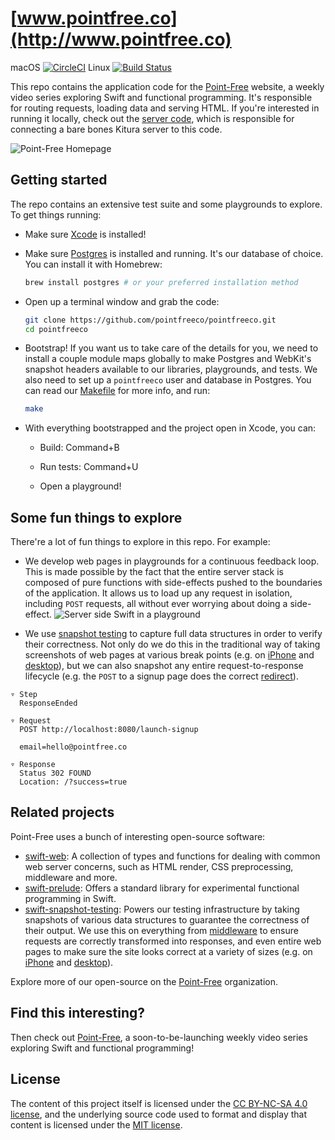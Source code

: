 # [www.pointfree.co](http://www.pointfree.co)

macOS [![CircleCI](https://circleci.com/gh/pointfreeco/pointfreeco.svg?style=svg)](https://circleci.com/gh/pointfreeco/pointfreeco) Linux [![Build Status](https://travis-ci.org/pointfreeco/pointfreeco.svg?branch=master)](https://travis-ci.org/pointfreeco/pointfreeco)

This repo contains the application code for the [Point-Free](http://www.pointfree.co) website, a weekly video series exploring Swift and functional programming. It's responsible for routing requests, loading data and serving HTML. If you're interested in running it locally, check out the [server code](https://github.com/pointfreeco/pointfreeco-server), which is responsible for connecting a bare bones Kitura server to this code.

![Point-Free Homepage](.github/pointfreeco-announcement-homepage.png)

## Getting started

The repo contains an extensive test suite and some playgrounds to explore. To get things running:

  * Make sure [Xcode](https://developer.apple.com/xcode/) is installed!

  * Make sure [Postgres](https://www.postgresql.org) is installed and running. It's our database of choice. You can install it with Homebrew:
    ``` sh
    brew install postgres # or your preferred installation method
    ```

  * Open up a terminal window and grab the code:
    ``` sh
    git clone https://github.com/pointfreeco/pointfreeco.git
    cd pointfreeco
    ```

  * Bootstrap! If you want us to take care of the details for you, we need to install a couple module maps globally to make Postgres and WebKit's snapshot headers available to our libraries, playgrounds, and tests. We also need to set up a `pointfreeco` user and database in Postgres. You can read our [Makefile](Makefile) for more info, and run:
    ``` sh
    make
    ```

  * With everything bootstrapped and the project open in Xcode, you can:

      - Build: Command+B
  
      - Run tests: Command+U
  
      - Open a playground!

## Some fun things to explore

There're a lot of fun things to explore in this repo. For example:

  * We develop web pages in playgrounds for a continuous feedback loop. This is made possible by the fact that the entire server stack is composed of pure functions with side-effects pushed to the boundaries of the application. It allows us to load up any request in isolation, including `POST` requests, all without ever worrying about doing a side-effect.
![Server side Swift in a playground](.github/pointfreeco-playgrounds.png)

  * We use [snapshot testing](https://github.com/pointfreeco/swift-snapshot-testing) to capture full data structures in order to verify their correctness. Not only do we do this in the traditional way of taking screenshots of web pages at various break points (e.g. on [iPhone](https://github.com/pointfreeco/pointfreeco/blob/fe09eae49835b603ee8083bdfdcee45b3fed81b0/Tests/PointFreeTests/__Snapshots__/LaunchSignupTests/testHome.3._375.0x667.0.png) and [desktop](https://github.com/pointfreeco/pointfreeco/blob/fe09eae49835b603ee8083bdfdcee45b3fed81b0/Tests/PointFreeTests/__Snapshots__/LaunchSignupTests/testHome.5._800.0x600.0.png)), but we can also snapshot any entire request-to-response lifecycle (e.g. the `POST` to a signup page does the correct [redirect](https://github.com/pointfreeco/pointfreeco/blob/fe09eae49835b603ee8083bdfdcee45b3fed81b0/Tests/PointFreeTests/__Snapshots__/LaunchSignupTests/testSignup.1.Conn.txt)).

```
▿ Step
  ResponseEnded

▿ Request
  POST http://localhost:8080/launch-signup

  email=hello@pointfree.co

▿ Response
  Status 302 FOUND
  Location: /?success=true
```

## Related projects

Point-Free uses a bunch of interesting open-source software:

  * [swift-web](https://www.github.com/pointfreeco/swift-web): A collection of types and functions for dealing with common web server concerns, such as HTML render, CSS preprocessing, middleware and more.
  * [swift-prelude](https://www.github.com/pointfreeco/swift-prelude): Offers a standard library for experimental functional programming in Swift.
  * [swift-snapshot-testing](https://www.github.com/pointfreeco/swift-snapshot-testing): Powers our testing infrastructure by taking snapshots of various data structures to guarantee the correctness of their output. We use this on everything from [middleware](https://github.com/pointfreeco/pointfreeco/blob/27f6eae212c1fea48da24b1f16a26043baaea4aa/Tests/PointFreeTests/__Snapshots__/LaunchSignupTests/testSignup.1.Conn.txt) to ensure requests are correctly transformed into responses, and even entire web pages to make sure the site looks correct at a variety of sizes (e.g. on [iPhone](https://github.com/pointfreeco/pointfreeco/blob/fe09eae49835b603ee8083bdfdcee45b3fed81b0/Tests/PointFreeTests/__Snapshots__/LaunchSignupTests/testHome.3._375.0x667.0.png) and [desktop](https://github.com/pointfreeco/pointfreeco/blob/fe09eae49835b603ee8083bdfdcee45b3fed81b0/Tests/PointFreeTests/__Snapshots__/LaunchSignupTests/testHome.5._800.0x600.0.png)).

Explore more of our open-source on the [Point-Free](https://github.com/pointfreeco) organization.

## Find this interesting?

Then check out [Point-Free](https://www.pointfree.co), a soon-to-be-launching weekly video series exploring Swift and functional programming!

## License

The content of this project itself is licensed under the [CC BY-NC-SA 4.0 license](https://creativecommons.org/licenses/by-nc-sa/4.0/), and the underlying source code used to format and display that content is licensed under the [MIT license](LICENSE).
